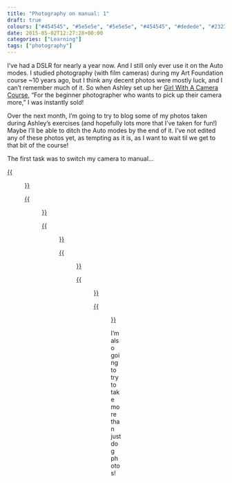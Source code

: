 ```yaml
---
title: "Photography on manual: 1"
draft: true
colours: ["#454545", "#5e5e5e", "#5e5e5e", "#454545", "#dedede", "#232323", "#dedede"]
date: 2015-05-02T12:27:28+00:00
categories: ["Learning"]
tags: ["photography"]
---
```


I’ve had a DSLR for nearly a year now. And I still only ever use it on the Auto modes. I studied photography (with film cameras) during my Art Foundation course ~10 years ago, but I think any decent photos were mostly luck, and I can’t remember much of it. So when Ashley set up her [Girl With A Camera Course](http://girlwithacamera.co.uk/courses/), “For the beginner photographer who wants to pick up their camera more,” I was instantly sold!

Over the next month, I’m going to try to blog some of my photos taken during Ashley’s exercises (and hopefully lots more that I’ve taken for fun!) Maybe I’ll be able to ditch the Auto modes by the end of it. I’ve not edited any of these photos yet, as tempting as it is, as I want to wait til we get to that bit of the course!

The first task was to switch my camera to manual…

[{{<figure class="wp-caption aligncenter size-full wp-image-4656" src="/images/2015/05/DSCF3427-small.jpg" alt="All-black dark shot" width="1500" height="1000" caption="**First photo on manual**. Fallen at the first hurdle, I turned my settings on to manual and fiddled with the shutter speed and aperture but couldn’t seem to get any exposure at all.">}}](/images/2015/05/DSCF3427-small.jpg)

[{{<figure class="wp-caption aligncenter size-full wp-image-4657" src="/images/2015/05/DSCF3442-small.jpg" alt="Photo of Oskar the dog curled up on the sofa, with a blurry background" width="1500" height="1000" caption="**Narrow depth of field**. Following the examples in Ashley’s email, I tried to get a narrow depth of field on Oskar. The shadow in the room made it a bit awkward, as your eyes are drawn to his leg rather than his head, but at least the background is blurry!">}}](/images/2015/05/DSCF3442-small.jpg)

[{{<figure class="wp-caption aligncenter size-full wp-image-4658" src="/images/2015/05/DSCF3446-small.jpg" alt="Photo of back of tall higgledy-piggledy regency buildings" width="1500" height="1000" caption="**Narrow aperture**. To mimic the landscape shot, I was a bit lazy and looked out of our back window. The built-up buildings round here are pretty maze-like.">}}](/images/2015/05/DSCF3446-small.jpg)

[{{<figure class="wp-caption aligncenter size-full wp-image-4659" src="/images/2015/05/DSCF3450-small.jpg" alt="Mostly blurry photo of Oskar the dog scratching" width="1500" height="1000" caption="**Shutter speed 1**. These next few shots were playing with the shutter speed to see what would be blurry, and what would be sharp. I couldn’t seem to get any of them very sharp!">}}](/images/2015/05/DSCF3450-small.jpg)

[{{<figure class="wp-caption aligncenter size-full wp-image-4660" src="/images/2015/05/DSCF3456-small.jpg" alt="Quite blurry photo of Oskar the dog scratching" width="1500" height="1000" caption="**Shutter speed 2**. The sharpest of the Osky shots.">}}](/images/2015/05/DSCF3456-small.jpg)

[{{<figure class="wp-caption aligncenter size-full wp-image-4661" src="/images/2015/05/DSCF3468-small.jpg" alt="Blurry photo of Oskar the dog scratching" width="1500" height="1000" caption="**Shutter speed 3**. The blurriest of the Osky shots.">}}](/images/2015/05/DSCF3468-small.jpg)

I’m also going to try to take more than just dog photos!

	